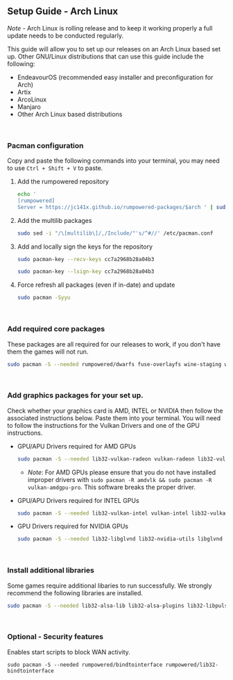 ## Setup Guide - Arch Linux

*Note* - Arch Linux is rolling release and to keep it working properly a full update needs to be conducted regularly.

This guide will allow you to set up our releases on an Arch Linux based set up. Other GNU/Linux distributions that can use this guide include the following:

- EndeavourOS (recommended easy installer and preconfiguration for Arch)
- Artix
- ArcoLinux
- Manjaro
- Other Arch Linux based distributions
<br>

### Pacman configuration

Copy and paste the following commands into your terminal, you may need to use `Ctrl + Shift + V` to paste.

  1. Add the rumpowered repository

     ```sh
     echo '
     [rumpowered]
     Server = https://jc141x.github.io/rumpowered-packages/$arch ' | sudo tee -a /etc/pacman.conf
     ```
  2. Add the multilib packages

     ```sh
     sudo sed -i "/\[multilib\]/,/Include/"'s/^#//' /etc/pacman.conf
     ```
  3. Add and locally sign the keys for the repository

     ```sh
     sudo pacman-key --recv-keys cc7a2968b28a04b3
     ```

     ```sh
     sudo pacman-key --lsign-key cc7a2968b28a04b3
     ```
  4. Force refresh all packages (even if in-date) and update

     ```sh
     sudo pacman -Syyu
     ```
<br>

### Add required core packages

These packages are all required for our releases to work, if you don't have them the games will not run.

```sh
sudo pacman -S --needed rumpowered/dwarfs fuse-overlayfs wine-staging wine-mono
```
<br>

### Add graphics packages for your set up.

Check whether your graphics card is AMD, INTEL or NVIDIA then follow the associated instructions below. Paste them into your terminal. You will need to follow the instructions for the Vulkan Drivers and one of the GPU instructions.

- GPU/APU Drivers required for AMD GPUs

    ```sh
    sudo pacman -S --needed lib32-vulkan-radeon vulkan-radeon lib32-vulkan-icd-loader
    ```
    - *Note*: For AMD GPUs please ensure that you do not have installed improper drivers with `sudo pacman -R amdvlk && sudo pacman -R vulkan-amdgpu-pro`. This software breaks the proper driver.

- GPU/APU Drivers required for INTEL GPUs

    ```sh
    sudo pacman -S --needed lib32-vulkan-intel vulkan-intel lib32-vulkan-icd-loader
    ```
- GPU Drivers required for NVIDIA GPUs

    ```sh
    sudo pacman -S --needed lib32-libglvnd lib32-nvidia-utils libglvnd nvidia lib32-vulkan-icd-loader
    ```
<br>

### Install additional libraries

Some games require additional libaries to run successfully. We strongly recommend the following libraries are installed.

```sh
sudo pacman -S --needed lib32-alsa-lib lib32-alsa-plugins lib32-libpulse lib32-openal libgphoto2 libxcrypt-compat gst-plugins-base gst-plugins-good gst-plugins-ugly gst-plugins-bad gstreamer-vaapi gst-libav lib32-gst-plugins-base-libs lib32-gst-plugins-base lib32-gst-plugins-good
```
<br>

### Optional - Security features

Enables start scripts to block WAN activity.

```
sudo pacman -S --needed rumpowered/bindtointerface rumpowered/lib32-bindtointerface
```
